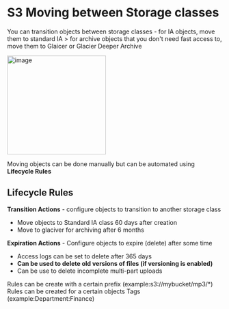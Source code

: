 # S3 Moving between Storage classes

You can transition objects between storage classes - for IA objects, move them to standard IA > for archive objects that you don't need fast access to, move them to Glaicer or Glacier Deeper Archive

<img width="231" alt="image" src="https://github.com/UpheldSmile/Virtual-Network/assets/49825639/6cf417dd-6ac4-461e-8712-cb053c0eec10">

Moving objects can be done manually but can be automated using **Lifecycle Rules**

## Lifecycle Rules

**Transition Actions** - configure objects to transition to another storage class
  - Move objects to Standard IA class 60 days after creation
  - Move to glaciver for archiving after 6 months

**Expiration Actions** - Configure objects to expire (delete) after some time
  - Access logs can be set to delete after 365 days
  - **Can be used to delete old versions of files (if versioning is enabled)**
  - Can be use to delete incomplete multi-part uploads

Rules can be create with a certain prefix (example:s3://mybucket/mp3/*)
Rules can be created for a certain objects Tags (example:Department:Finance)

